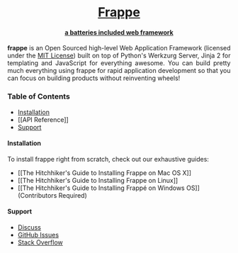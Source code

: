 <div align="center">
   <a href="https://frappe.io">
      <h1>Frappe</h1>
      <h4>a batteries included web framework</h4>
   </a>
</div>

<p align="justify">
<b>frappe</b> is an Open Sourced high-level Web Application Framework (licensed under the <a href="https://github.com/frappe/frappe/blob/develop/LICENSE">MIT License</a>) built on top of Python's Werkzurg Server, Jinja 2 for templating and JavaScript for everything awesome. You can build pretty much everything using frappe for rapid application development so that you can focus on building products without reinventing wheels!
</p>

### Table of Contents
* [Installation](#installation)
* [[API Reference]]
* [Support](#support)

#### Installation

To install frappe right from scratch, check out our exhaustive guides:
* [[The Hitchhiker's Guide to Installing Frappe on Mac OS X]]
* [[The Hitchhiker's Guide to Installing Frappe on Linux]]
* [[The Hitchhiker's Guide to Installing Frappé on Windows OS]] (Contributors Required)

#### Support
* [Discuss](https://discuss.frappe.io)
* [GitHub Issues](https://github.com/frappe/frappe/issues)
* [Stack Overflow](https://stackoverflow.com/questions/tagged/frappe)